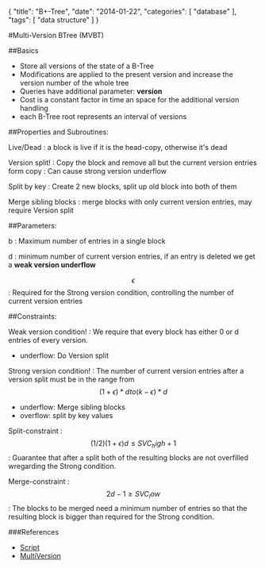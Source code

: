 {
  "title": "B+-Tree",
  "date": "2014-01-22",
  "categories": [
   "database" 
  ],
  "tags": [
    "data structure"
  ]
}


#Multi-Version BTree (MVBT)

##Basics

- Store all versions of the state of a B-Tree
- Modifications are applied to the present version and increase the version number of the whole tree
- Queries have additional parameter: **version**
- Cost is a constant factor in time an space for the additional version handling
- each B-Tree root represents an interval of versions

##Properties and Subroutines:

Live/Dead
: a block is live if it is the head-copy, otherwise it's dead

Version split!
: Copy the block and remove all but the current version entries form copy
: Can cause strong version underflow

Split by key
: Create 2 new blocks, split up old block into both of them

Merge sibling blocks
: merge blocks with only current version entries, may require Version split

##Parameters:

b
: Maximum number of entries in a single block

d
: minimum number of current version entries, if an entry is deleted we get a 
**weak version underflow**

$$\epsilon$$
: Required for the Strong version condition, controlling the number of current version entries

##Constraints:

Weak version condition!
: We require that every block has either 0 or d entries of every version.

   - underflow: Do Version split

Strong version condition!
: The number of current version entries after a version split must be in the range from $$(1 +
\epsilon)*d to (k-\epsilon)*d$$

   - underflow: Merge sibling blocks
   - overflow: split by key values

Split-constraint
: $$(1/2)(1+\epsilon)d \leq SVC_high+1$$
: Guarantee that after a split both of the resulting blocks are not overfilled wregarding the Strong
condition.

Merge-constraint
: $$2d-1 \geq SVC_low$$: The blocks to be merged need a minimum number of entries so that the
resulting block is bigger than required for the Strong condition.



###References

- [Script]({{urls.media}}/gertz/rdb/04-indexing-1.pdf#page=5)
- [MultiVersion]({{urls.media}}/gertz/rdb/06_std-1.pdf)

